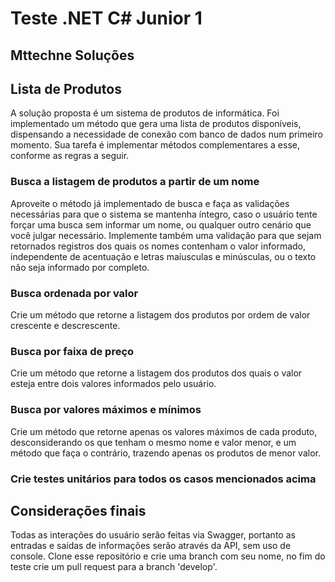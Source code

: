 # Teste .NET C# Junior 1

## Mttechne Soluções

## Lista de Produtos

A solução proposta é um sistema de produtos de informática. Foi implementado um método que gera uma lista de produtos disponíveis, dispensando a necessidade de conexão com banco de dados num primeiro momento. Sua tarefa é implementar métodos complementares a esse, conforme as regras a seguir.

### Busca a listagem de produtos a partir de um nome

Aproveite o método já implementado de busca e faça as validações necessárias para que o sistema se mantenha íntegro, caso o usuário tente forçar uma busca sem informar um nome, ou qualquer outro cenário que você julgar necessário. Implemente também uma validação para que sejam retornados registros dos quais os nomes contenham o valor informado, independente de acentuação e letras maíusculas e minúsculas, ou o texto não seja informado por completo.

### Busca ordenada por valor

Crie um método que retorne a listagem dos produtos por ordem de valor crescente e descrescente.

### Busca por faixa de preço

Crie um método que retorne a listagem dos produtos dos quais o valor esteja entre dois valores informados pelo usuário.

### Busca por valores máximos e mínimos

Crie um método que retorne apenas os valores máximos de cada produto, desconsiderando os que tenham o mesmo nome e valor menor, e um método que faça o contrário, trazendo apenas os produtos de menor valor.

### Crie testes unitários para todos os casos mencionados acima

## Considerações finais

Todas as interações do usuário serão feitas via Swagger, portanto as entradas e saídas de informações serão através da API, sem uso de console.
Clone esse repositório e crie uma branch com seu nome, no fim do teste crie um pull request para a branch 'develop'.
